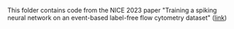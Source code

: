 This folder contains code from the NICE 2023 paper "Training a spiking neural network on an event-based label-free flow cytometry dataset" ([link](https://arxiv.org/abs/2303.10632))
